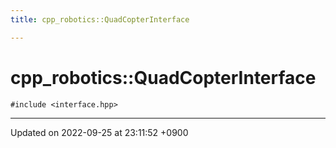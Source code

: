 ```yaml
---
title: cpp_robotics::QuadCopterInterface

---
```


# cpp_robotics::QuadCopterInterface






`#include <interface.hpp>`

-------------------------------

Updated on 2022-09-25 at 23:11:52 +0900